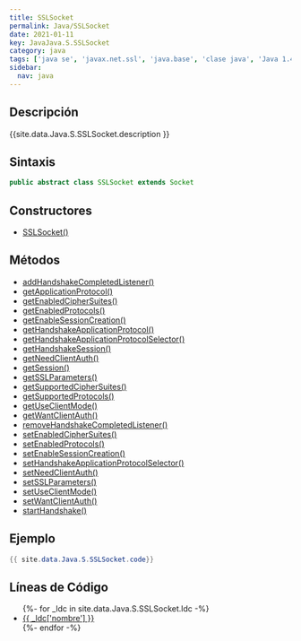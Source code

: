 ```yaml
---
title: SSLSocket
permalink: Java/SSLSocket
date: 2021-01-11
key: JavaJava.S.SSLSocket
category: java
tags: ['java se', 'javax.net.ssl', 'java.base', 'clase java', 'Java 1.4']
sidebar: 
  nav: java
---
```


## Descripción
{{site.data.Java.S.SSLSocket.description }}

## Sintaxis
~~~java
public abstract class SSLSocket extends Socket
~~~

## Constructores
* [SSLSocket()](/Java/SSLSocket/SSLSocket/)

## Métodos
* [addHandshakeCompletedListener()](/Java/SSLSocket/addHandshakeCompletedListener)
* [getApplicationProtocol()](/Java/SSLSocket/getApplicationProtocol)
* [getEnabledCipherSuites()](/Java/SSLSocket/getEnabledCipherSuites)
* [getEnabledProtocols()](/Java/SSLSocket/getEnabledProtocols)
* [getEnableSessionCreation()](/Java/SSLSocket/getEnableSessionCreation)
* [getHandshakeApplicationProtocol()](/Java/SSLSocket/getHandshakeApplicationProtocol)
* [getHandshakeApplicationProtocolSelector()](/Java/SSLSocket/getHandshakeApplicationProtocolSelector)
* [getHandshakeSession()](/Java/SSLSocket/getHandshakeSession)
* [getNeedClientAuth()](/Java/SSLSocket/getNeedClientAuth)
* [getSession()](/Java/SSLSocket/getSession)
* [getSSLParameters()](/Java/SSLSocket/getSSLParameters)
* [getSupportedCipherSuites()](/Java/SSLSocket/getSupportedCipherSuites)
* [getSupportedProtocols()](/Java/SSLSocket/getSupportedProtocols)
* [getUseClientMode()](/Java/SSLSocket/getUseClientMode)
* [getWantClientAuth()](/Java/SSLSocket/getWantClientAuth)
* [removeHandshakeCompletedListener()](/Java/SSLSocket/removeHandshakeCompletedListener)
* [setEnabledCipherSuites()](/Java/SSLSocket/setEnabledCipherSuites)
* [setEnabledProtocols()](/Java/SSLSocket/setEnabledProtocols)
* [setEnableSessionCreation()](/Java/SSLSocket/setEnableSessionCreation)
* [setHandshakeApplicationProtocolSelector()](/Java/SSLSocket/setHandshakeApplicationProtocolSelector)
* [setNeedClientAuth()](/Java/SSLSocket/setNeedClientAuth)
* [setSSLParameters()](/Java/SSLSocket/setSSLParameters)
* [setUseClientMode()](/Java/SSLSocket/setUseClientMode)
* [setWantClientAuth()](/Java/SSLSocket/setWantClientAuth)
* [startHandshake()](/Java/SSLSocket/startHandshake)

## Ejemplo
~~~java
{{ site.data.Java.S.SSLSocket.code}}
~~~

## Líneas de Código
<ul>
{%- for _ldc in site.data.Java.S.SSLSocket.ldc -%}
   <li>
       <a href="{{_ldc['url'] }}">{{ _ldc['nombre'] }}</a>
   </li>
{%- endfor -%}
</ul>
